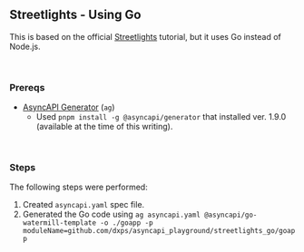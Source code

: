## Streetlights - Using Go

This is based on the official [Streetlights](https://www.asyncapi.com/docs/tutorials/streetlights) tutorial, but it uses Go instead of Node.js.



<br/>

### Prereqs

- [AsyncAPI Generator](https://github.com/asyncapi/generator/) (`ag`)
  - Used `pnpm install -g @asyncapi/generator` that installed ver. 1.9.0 (available at the time of this writing).



<br/>

### Steps

The following steps were performed:

1. Created `asyncapi.yaml` spec file.
2. Generated the Go code using `ag asyncapi.yaml @asyncapi/go-watermill-template -o ./goapp -p moduleName=github.com/dxps/asyncapi_playground/streetlights_go/goapp`